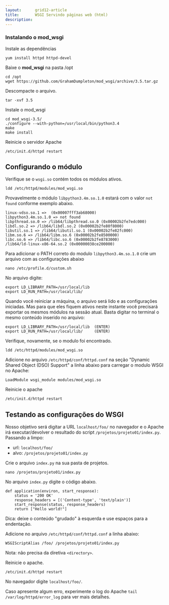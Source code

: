 ```yaml
---
layout:      grid12-article
title:       WSGI Servindo páginas web (html)
description: 
---
```





### Instalando o mod_wsgi


Instale as dependências

	yum install httpd httpd-devel

Baixe o __mod_wsgi__ na pasta /opt

	cd /opt
	wget https://github.com/GrahamDumpleton/mod_wsgi/archive/3.5.tar.gz

Descompacte o arquivo.

	tar -xvf 3.5

Instale o mod_wsgi

	cd mod_wsgi-3.5/
	./configure --with-python=/usr/local/bin/python3.4
	make
	make install

Reinicie o servidor Apache

	/etc/init.d/httpd restart



Configurando o módulo
---

Verifique se o `wsgi.so` contém todos os módulos ativos.
	
	ldd /etc/httpd/modules/mod_wsgi.so

Provavelmente o módulo `libpython3.4m.so.1.0` estará com o valor `not found` conforme exemplo abaixo.

    linux-vdso.so.1 =>  (0x00007fff3ab68000)
    libpython3.4m.so.1.0 => not found
    libpthread.so.0 => /lib64/libpthread.so.0 (0x00002b2fe7edc000)
    libdl.so.2 => /lib64/libdl.so.2 (0x00002b2fe80f8000)
    libutil.so.1 => /lib64/libutil.so.1 (0x00002b2fe82fc000)
    libm.so.6 => /lib64/libm.so.6 (0x00002b2fe8500000)
    libc.so.6 => /lib64/libc.so.6 (0x00002b2fe8783000)
    /lib64/ld-linux-x86-64.so.2 (0x00000038ce200000)

Para adicionar o PATH correto do modulo `libpython3.4m.so.1.0` crie um arquivo com as configurações abaixo

	nano /etc/profile.d/custom.sh

No arquivo digite:

    export LD_LIBRARY_PATH=/usr/local/lib
    export LD_RUN_PATH=/usr/local/lib/

Quando você reiniciar a máquina, o arquivo será lido e as configurações iniciadas. Mas para que eles fiquem ativos neste
instante você precisará exportar os mesmos módulos na sessão atual. Basta digitar no terminal o mesmo conteúdo inserido
no arquivo:

	export LD_LIBRARY_PATH=/usr/local/lib  (ENTER)
	export LD_RUN_PATH=/usr/local/lib/     (ENTER)

Verifique, novamente, se o modulo foi encontrado.

	ldd /etc/httpd/modules/mod_wsgi.so

Adicione no arquivo `/etc/httpd/conf/httpd.conf` na seção "Dynamic Shared Object (DSO) Support" a linha abaixo para
carregar o modulo WSGI no Apache:

	LoadModule wsgi_module modules/mod_wsgi.so

Reinicie o apache

	/etc/init.d/httpd restart



Testando as configurações do WSGI
---


Nosso objetivo será digitar  a URL `localhost/foo/` no navegador e o Apache irá executar/devolver o resultado do script
`/projetos/projeto01/index.py`. Passando a limpo:

- url:   `localhost/foo/`
- alvo:  `/projetos/projeto01/index.py`


Crie o arquivo `index.py` na sua pasta de projetos.

	nano /projetos/projeto01/index.py

No arquivo `index.py` digite o código abaixo.

    def application(environ, start_response):
        status = '200 OK'
        response_headers = [('Content-type', 'text/plain')]
        start_response(status, response_headers)
        return ["Hello world!"]

Dica: deixe o conteúdo "grudado" à esquerda e use espaços para a endentação.

Adicione no arquivo `/etc/httpd/conf/httpd.conf` a linha abaixo:

	WSGIScriptAlias ​​/foo/ /projetos/projeto01/index.py

Nota: não precisa da diretiva `<directory>`.

Reinicie o apache.

	/etc/init.d/httpd restart

No navegador digite `localhost/foo/`.

Caso apresente algum erro, experimente o log do Apache `tail /var/log/httpd/error_log` para ver mais detalhes.
